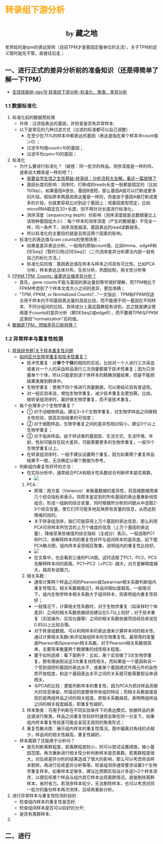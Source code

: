 # <font face="仿宋" color=orange>转录组下游分析</font>
# <center><font face="楷体" size=5>by 藏之地</font></center>
老师给的是tpm的表达矩阵（目前TPM才是基因定量单位的主流），关于TPM的定义暂时就先不管，直接往后走；
## 一、进行正式的差异分析前的准备知识（还是得简单了解一下TPM）
- [生信技能树-day19 转录组下游分析-标准化、聚类、差异分析](https://mp.weixin.qq.com/s/ghy2ecWGwL2Yc5-XDohulg)
### 1.1 数据标准化
1. 标准化前的数据预处理
    - 作用：过滤低表达的基因，并检查是否有异常样本;
    - 以下是常见的几种过滤方式（过滤的标准都可以自己调整）
        - 在至少在75%的样本中都表达的基因（表达是指在某个样本中count值＞0）；
        - 过滤平均值count<10的基因；
        - 过滤平均cpm<10的基因；
2. 标准化
    - 为什么要进行标准化？（疑惑：同一批次的样品，测序深度是一样的吗，或者说大概率是一样的吧？）
        - [我要自学生信之生信基础-转录组：分析流程大全解，看这一篇就够了](https://zhuanlan.zhihu.com/p/268518822)
        - 基因长度的影响：测序时，打断成的reads长度一般都是固定的（比如150bp）。如果基因A很长，基因B很短，那么基因A就可以打断成更多的片段，假如原本两基因表达量是一样的，但是由于基因A被打断成更多的片段，也就更容易比对到这个基因上；视基因类型而定，比如microRNA稳定在20+长度，则不用针对长度进行标准化。
        - 测序深度（sequencing depth）的影响（测序深度就是总数据量比上该物种基因组大小）：每个样本的测序深度（产生的数据量）不完全一样，同一条件下，测序深度越深，基因表达的read读数越多。
        - 所以标准化的主要目的就是去除这两个因素的影响。
    - 标准化的表达值与raw counts的使用场景：
        - 如果是差异表达分析，一般用的原始count值，比如limma、edgeR和DESeq2（暂时只用过DESeq2）（二代测序差异分析算法内部一般有自己的标化方法。）
        - 标准化后的值：基因表达值在样本与样本之间具有可比性。比如PCA分析，样本表达总体分布，生存分析，热图绘制，相关性分析等
3. [FPKM,TPM, Counts: 谁更适合做差异分析？](https://mp.weixin.qq.com/s/2nGsywVxvUg5X08-ZDQThQ)
    - 首先，gene counts不能与基因的表达量划等号很好理解，而TPM相比于FPKM考虑到了个样本文库大小之间的差异，更加准确；
    - "TPM, FPKM, or Normalized Counts?..."一文指出：TPM和FPKM仅适合用于样本内不同基因表达量的高低比较，而不能用于同一基因在不同样本、不同分组间的比较。具体成分上面这篇教程有讲到，总之就是建议使用基于counts的差异分析（即DESeq2或edgeR），而不要用TPM与FPKM这类经"normalization"后的值。
4. [数据是TPM，想做差异只能转换？](https://mp.weixin.qq.com/s/Z68LhqHlcBNrK6QhiXFy9A)
### 1.2 异常样本与重复性检测
1. [转录组专题|关于样本重复性问题](https://zhuanlan.zhihu.com/p/444061613)
    - [如何区分生物学重复和技术性重复？](https://zhuanlan.zhihu.com/p/276402875)
        - 技术性重复：对**单个个体**的相同的实验，比如对一个人进行三次采血或者对一个人的采血样品进行三次测量都属于技术性重复；因为只测量单个个体，所以只能拿到该个体样本的精确测量结果，但是不能把结果类推到群体中。
        - 生物学重复：使用不同个体进行测量数据，可以使结论具有普适性。
        - 对一般实验来说，增加生物学重复，减少技术重复会更划算。比如，做转录组测序时，最好做生物学重复，而不是技术重复。
    - 每个处理多少个生物学重复？
        - ① 对于动植物样品，建议3~5个生物学重复，对生物学样品之间做相关性检验，提高实验结果的可信度；
        - ② 对于细胞样品，生物学重复之间的差异性相对较小，建议3个以上生物学重复；
        - ③ 对于临床样品，由于供试者的基因型、生活方式、生活环境、年龄、性别可能存在较大差异，可能需要更多的生物学重复，一般10个生物学重复以上。
        - 在转录组测序时，一般不建议设置两个重复。因为如果两个重复样品结果不一致，无法确定以哪个数据为参考。
    - 判断组内重复性好坏的方法：
        - 在实际分析中，通常结合PCA和相关性系数综合判断样本是否离群。
            - <img src="https://zangvvv-img.oss-cn-nanjing.aliyuncs.com/figure_bed/20250317210956.png"/> 
        1. PCA：
            - 原理：用方差（Variance）来衡量数据的差异性，将高维数据用某几个综合指标来表示。将原本鉴定到的所有基因的表达量重新线性组合，形成一组新的综合变量，同时根据所分析的问题从中选取2-3个综合变量，使它们尽可能多地反映原有变量的信息，从而达到降维的目的。
            - 关于转录组测序，我们可能获得上万个基因的表达信息，那么利用PCA可将样本所包含的上万个维度的信息（上万个基因的表达量），降维至某些维度的综合指标（主成分）表示。一般选取PC1和PC2，来解释样本间的重复性好坏与组间样本的差异度。如下图PCA散点图，组内样本呈现相互聚集，说明组内的重复性比较好。
            - <img src="https://zangvvv-img.oss-cn-nanjing.aliyuncs.com/figure_bed/20250317211251.png"/>
            - 在文章中，也会看到三维的PCA图。这时选取了PC1，PC2，PC3去解释样本间的距离。PC1+PC2（+PC3）越大，对方差解释度越大，越具有说服力。
        2. 相关系数：
            - 通常计算两个样品之间的Pearson或Spearman相关系数判断组内重复性情况。相关系数越接近1，样品间相似度越高。一般情况下，组内生物学样本相关系数大于组间样本，则表明组内重复性较好；
            - 一般情况下，计算相关性系数时，对于生物学重复（如采样时个体差异）之间的相关系数依据经验建议在0.7以上较好；对于技术重复（实验操作、实验仪器等）之间的相关系数依据项目经验来说在0.85以上比较合理。
            - 对于转录组数据，可以利用样本的表达谱来计算样本间的相关性，通过计算相关系数r来评估每组样本的生物重复性。最常用的度量是Pearson和Spearman相关系数。对于Pearson相关系数很简单，主要用来衡量两个数据集的线性相关程度。
            - 置于如何选择：看下面例子：比如，某个实验做了3次生物学重复，那有理由假设这3次重复线性相关。而如果是一个基因和另一个受到调控的基因的表达水平，或者某个基因顺式作用元件的染色质开放程度，和这个基因表达水平之间的关系就可能需要假设单调相关。
            - 与PCA的比较：更能判断样本的重复性，因为PCA为把对样品贡献大的信息保留，所描述的是整体所有组的特征；而相关系数直接呈现的是两组样品之间的相关程度。若相关系数越高，表明两组样品之间的相关程度越高，即重复性越好。
        3. 样本聚类：可用于判断在不同实验条件下的表达模式。依据样品的表达谱进行聚类，样品之间重复性较好时通常会聚在同一分支下。如果组内样本重复性较差可能会呈现无规则的聚类形式；
        4. 重复性散点图：展示组内样本的重复性情况。图中偏离对角线的点越少，样品间的相关性越高，重复性越好。
    - 样本离群了还能用于分析吗？
        - 首先判断离群程度，若离群程度较小，则可以尝试设置阈值，缩小基因范围，再次重新进行相关性分析判断样本是否离群。若离群程度很大，对后续差异分析的结果造成了很大的影响，那么可以考虑将该样本剔除，再进行后续差异分析等等。转录组测序通常要求设置3个生物学重复样本，如果样本足够多，建议比预期实验设计多送1~2个样本测序，以便后续某个样品与组内其它样本出现离群情况，直接剔除离群样本，省时省力。若测序样本较少，无法剔除样本，也可以考虑对同一批次的备份样本再次测序，后续再重新分析。
2. 进行异常样本与重复性检测的目的
    - 检查组内样本的重复性是否好;
    - 检查组间样本是否可以较好的分开;
    - 是否有离群样本;
3.  
## 二、进行 

